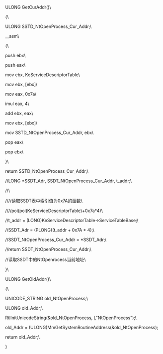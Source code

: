 ULONG GetCurAddr()\
{\
ULONG SSTD_NtOpenProcess_Cur_Addr;\
\_\_asm\
{\
push ebx\
push eax\
mov ebx, KeServiceDescriptorTable\
mov ebx, \[ebx\]\
mov eax, 0x7a\
imul eax, 4\
add ebx, eax\
mov ebx, \[ebx\]\
mov SSTD_NtOpenProcess_Cur_Addr, ebx\
pop eax\
pop ebx\
}\
return SSTD_NtOpenProcess_Cur_Addr;\
//LONG \*SSDT_Adr, SSDT_NtOpenProcess_Cur_Addr, t_addr;\
//\
////读取SSDT表中索引值为0x7A的函数\
////poi(poi(KeServiceDescriptorTable)+0x7a\*4)\
//t_addr = (LONG)KeServiceDescriptorTable-\>ServiceTableBase;\
//SSDT_Adr = (PLONG)(t_addr + 0x7A \* 4);\
//SSDT_NtOpenProcess_Cur_Addr = \*SSDT_Adr;\
//return SSDT_NtOpenProcess_Cur_Addr;\
//读取SSDT中的NtOpenrocess当前地址\
}\
ULONG GetOldAddr()\
{\
UNICODE_STRING old_NtOpenProcess;\
ULONG old_Addr;\
RtlInitUnicodeString(&old_NtOpenProcess, L\"NtOpenProcess\");\
old_Addr = (ULONG)MmGetSystemRoutineAddress(&old_NtOpenProcess);

return old_Addr;\
}
